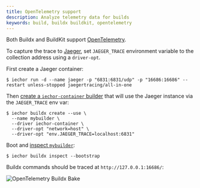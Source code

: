 ```yaml
---
title: OpenTelemetry support
description: Analyze telemetry data for builds
keywords: build, buildx buildkit, opentelemetry
---
```


Both Buildx and BuildKit support [OpenTelemetry](https://opentelemetry.io/).

To capture the trace to [Jaeger](https://github.com/jaegertracing/jaeger),
set `JAEGER_TRACE` environment variable to the collection address using a
`driver-opt`.

First create a Jaeger container:

```console
$ iechor run -d --name jaeger -p "6831:6831/udp" -p "16686:16686" --restart unless-stopped jaegertracing/all-in-one
```

Then [create a `iechor-container` builder](../drivers/iechor-container.md)
that will use the Jaeger instance via the `JAEGER_TRACE` env var:

```console
$ iechor buildx create --use \
  --name mybuilder \
  --driver iechor-container \
  --driver-opt "network=host" \
  --driver-opt "env.JAEGER_TRACE=localhost:6831"
```

Boot and [inspect `mybuilder`](../../reference/cli/iechor/buildx/inspect.md):

```console
$ iechor buildx inspect --bootstrap
```

Buildx commands should be traced at `http://127.0.0.1:16686/`:

![OpenTelemetry Buildx Bake](../images/opentelemetry.png)
